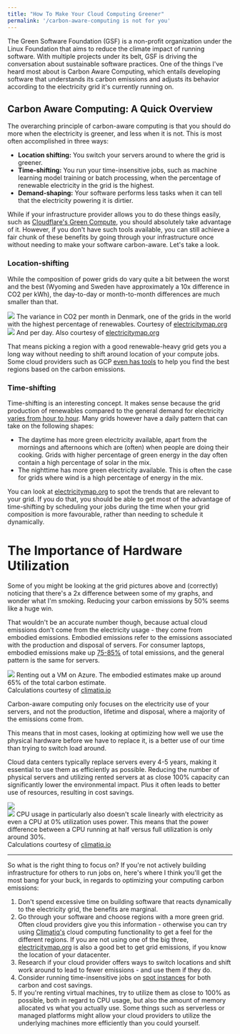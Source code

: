 ```yaml
---
title: "How To Make Your Cloud Computing Greener"
permalink: '/carbon-aware-computing is not for you'
---
```


The Green Software Foundation (GSF) is a non-profit organization under the Linux Foundation that aims to reduce the climate impact of running software. With multiple projects under its belt, GSF is driving the conversation about sustainable software practices. One of the things I've heard most about is Carbon Aware Computing, which entails developing software that understands its carbon emissions and adjusts its behavior according to the electricity grid it's currently running on.

## Carbon Aware Computing: A Quick Overview

The overarching principle of carbon-aware computing is that you should do more when the electricity is greener, and less when it is not. This is most often accomplished in three ways:
- **Location shifting:** You switch your servers around to where the grid is greener. 
- **Time-shifting:** You run your time-insensitive jobs, such as machine learning model training or batch processing, when the percentage of renewable electricity in the grid is the highest.
- **Demand-shaping:** Your software performs less tasks when it can tell that the electricity powering it is dirtier.

While if your infrastructure provider allows you to do these things easily, such as [Cloudflare's Green Compute](https://blog.cloudflare.com/announcing-green-compute/), you should absolutely take advantage of it.
However, if you don't have such tools available, you can still achieve a fair chunk of these benefits by going through your infrastructure once without needing to make your software carbon-aware. Let's take a look.

### Location-shifting

While the composition of power grids do vary quite a bit between the worst and the best (Wyoming and Sweden have approximately a 10x difference in CO2 per kWh), the day-to-day or month-to-month differences are much smaller than that.

<div class="img-div extra-bottom">
<img src="{{site.url}}/assets/img/carbon-aware-computing/grid-per-month.png"/>
The variance in CO2 per month in Denmark, one of the grids in the world with the highest percentage of renewables. Courtesy of <a href="https://electricitymap.org" target="_blank">electricitymap.org</a>
</div>

<div class="img-div">
<img src="{{site.url}}/assets/img/carbon-aware-computing/grid-per-day.png"/>
And per day. Also courtesy of <a href="https://electricitymap.org" target="_blank">electricitymap.org</a>
</div>

That means picking a region with a good renewable-heavy grid gets you a long way without needing to shift around location of your compute jobs. Some cloud providers such as GCP [even has tools](https://cloud.withgoogle.com/region-picker/) to help you find the best regions based on the carbon emissions.


### Time-shifting

Time-shifting is an interesting concept. It makes sense because the grid production of renewables compared to the general demand for electricity [varies from hour to hour](https://en.wikipedia.org/wiki/Peak_demand). Many grids however have a daily pattern that can take on the following shapes:

- The daytime has more green electricity available, apart from the mornings and afternoons which are (often) when people are doing their cooking. Grids with higher percentage of green energy in the day often contain a high percentage of solar in the mix.
- The nighttime has more green electricity available. This is often the case for grids where wind is a high percentage of energy in the mix.

You can look at [electricitymap.org](https://electricitymap.org) to spot the trends that are relevant to your grid. If you do that, you should be able to get most of the advantage of time-shifting by scheduling your jobs during the time when your grid composition is more favourable, rather than needing to schedule it dynamically.

# The Importance of Hardware Utilization

Some of you might be looking at the grid pictures above and (correctly) noticing that there's a 2x difference between some of my graphs, and wonder what I'm smoking. Reducing your carbon emissions by 50% seems like a huge win.

That wouldn't be an accurate number though, because actual cloud emissions don't come from the electricity usage - they come from embodied emissions. Embodied emissions refer to the emissions associated with the production and disposal of servers.
For consumer laptops, embodied emissions make up [75-85%](https://circularcomputing.com/news/carbon-footprint-laptop/) of total emissions, and the general pattern is the same for servers.


<div class="img-div">
<img src="{{site.url}}/assets/img/carbon-aware-computing/climatiq-instance.png"/>
Renting out a VM on Azure. The embodied estimates make up around 65% of the total carbon estimate. <br/>
Calculations courtesy of <a href="https://climatiq.io" target="_blank">climatiq.io</a>
</div>

Carbon-aware computing only focuses on the electricity use of your servers, and not the production, lifetime and disposal, where a majority of the emissions come from.

This means that in most cases, looking at optimizing how well we use the physical hardware before we have to replace it, is a better use of our time than trying to switch load around.

Cloud data centers typically replace servers every 4-5 years, making it essential to use them as efficiently as possible. Reducing the number of physical servers and utilizing rented servers at as close 100% capacity can significantly lower the environmental impact. Plus it often leads to better use of resources, resulting in cost savings.


<div class="img-div">
<img src="{{site.url}}/assets/img/carbon-aware-computing/instance-half-utilization.png"/>
</div>

<div class="img-div">
<img src="{{site.url}}/assets/img/carbon-aware-computing/instance-full-utilization.png"/>
CPU usage in particularly also doesn't scale linearly with electricity as even a CPU at 0% utilization uses power.
This means that the power difference between a CPU running at half versus full utilization is only around 30%. <br/>
Calculations courtesy of <a href="https://climatiq.io" target="_blank">climatiq.io</a>
</div>


---

So what is the right thing to focus on? If you're not actively building infrastructure for others to run jobs on, here's where I think you'll get the most bang for your buck, in regards to optimizing your computing carbon emissions:

1. Don't spend excessive time on building software that reacts dynamically to the electricity grid, the benefits are marginal.
2. Go through your software and choose regions with a more green grid. Often cloud providers give you this information - otherwise you can try using [Climatiq's](https://climatiq.io) cloud computing functionality to get a feel for the different regions. If you are not using one of the big three, [electricitymap.org](https://electricitymap.org) is also a good bet to get grid emissions, if you know the location of your datacenter.
3. Research if your cloud provider offers ways to switch locations and shift work around to lead to fewer emissions - and use them if they do.
4. Consider running time-insensitive jobs on [spot instances](https://docs.aws.amazon.com/AWSEC2/latest/UserGuide/using-spot-instances.html) for both carbon and cost savings.
5. If you're renting virtual machines, try to utilize them as close to 100% as possible, both in regard to CPU usage, but also the amount of memory allocated vs what you actually use. Some things such as serverless or managed platforms might allow your cloud providers to utilize the underlying machines more efficiently than you could yourself.